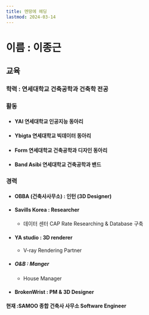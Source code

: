 ```yaml
---
title: 멘땅에 헤딩
lastmod: 2024-03-14
---
```

# 이름 : 이종근

## 교육
### 학력 : 연세대학교 건축공학과 건축학 전공
### 활동 
* #### YAI 연세대학교 인공지능 동아리
* #### Ybigta 연세대학교 빅데이터 동아리
* #### Form 연세대학교 건축공학과 디자인 동아리
* #### Band Asibi 연세대학교 건축공학과 밴드

### 경력
* #### OBBA (건축사사무소) : 인턴 (3D Designer)
* #### Savills Korea : Researcher
	* 데이터 센터 CAP Rate Researching & Database 구축
* #### YA studio : 3D renderer
	* V-ray Rendering Partner
* ##### O&B : Manger
	* House Manager
* #### BrokenWrist : PM & 3D Designer

#### 현재 :SAMOO 종합 건축사 사무소 Software Engineer
